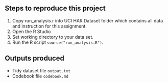 Steps to reproduce this project
-------------------------------

1. Copy run_analysis.r into UCI HAR Dataset folder which contains all data and instruction for this assignment.
2. Open the R Studio
3. Set working directory to your data set.
3. Run the R script `source("run_analysis.R")`.


Outputs produced
----------------
* Tidy dataset file `output.txt`
* Codebook file `codebook.md`